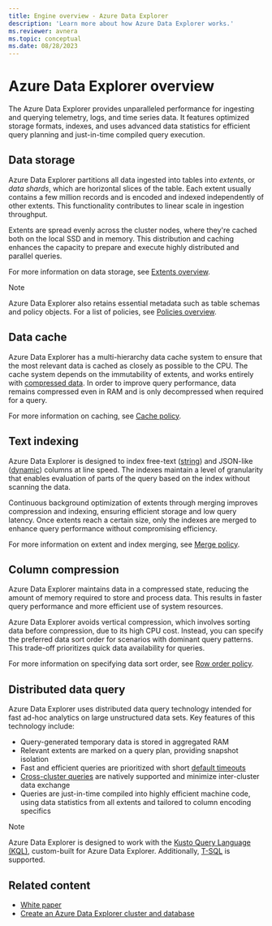 ```yaml
---
title: Engine overview - Azure Data Explorer 
description: 'Learn more about how Azure Data Explorer works.'
ms.reviewer: avnera
ms.topic: conceptual
ms.date: 08/28/2023
---
```

# Azure Data Explorer overview

The Azure Data Explorer provides unparalleled performance for ingesting and querying telemetry, logs, and time series data. It features optimized storage formats, indexes, and uses advanced data statistics for efficient query planning and just-in-time compiled query execution.

## Data storage

Azure Data Explorer partitions all data ingested into tables into *extents*, or *data shards*, which are horizontal slices of the table. Each extent usually contains a few million records and is encoded and indexed independently of other extents. This functionality contributes to linear scale in ingestion throughput.

Extents are spread evenly across the cluster nodes, where they're cached both on the local SSD and in memory. This distribution and caching enhances the capacity to prepare and execute highly distributed and parallel queries.

For more information on data storage, see [Extents overview](kusto/management/extents-overview.md).

> [!NOTE]
> Azure Data Explorer also retains essential metadata such as table schemas and policy objects. For a list of policies, see [Policies overview](kusto/management/policies.md).

## Data cache

Azure Data Explorer has a multi-hierarchy data cache system to ensure that the most relevant data is cached as closely as possible to the CPU. The cache system depends on the immutability of extents, and works entirely with [compressed data](#column-compression). In order to improve query performance, data remains compressed even in RAM and is only decompressed when required for a query.

For more information on caching, see [Cache policy](kusto/management/cachepolicy.md).

## Text indexing

Azure Data Explorer is designed to index free-text ([string](kusto/query/scalar-data-types/string.md)) and JSON-like ([dynamic](kusto/query/scalar-data-types/dynamic.md)) columns at line speed. The indexes maintain a level of granularity that enables evaluation of parts of the query based on the index without scanning the data.

Continuous background optimization of extents through merging improves compression and indexing, ensuring efficient storage and low query latency. Once extents reach a certain size, only the indexes are merged to enhance query performance without compromising efficiency.

For more information on extent and index merging, see [Merge policy](kusto/management/mergepolicy.md).

## Column compression

Azure Data Explorer maintains data in a compressed state, reducing the amount of memory required to store and process data. This results in faster query performance and more efficient use of system resources.

Azure Data Explorer avoids vertical compression, which involves sorting data before compression, due to its high CPU cost. Instead, you can specify the preferred data sort order for scenarios with dominant query patterns. This trade-off prioritizes quick data availability for queries.

For more information on specifying data sort order, see [Row order policy](kusto/management/roworderpolicy.md).

## Distributed data query

Azure Data Explorer uses distributed data query technology intended for fast ad-hoc analytics on large unstructured data sets. Key features of this technology include:

* Query-generated temporary data is stored in aggregated RAM
* Relevant extents are marked on a query plan, providing snapshot isolation
* Fast and efficient queries are prioritized with short [default timeouts](set-timeout-limits.md)
* [Cross-cluster queries](kusto/query/cross-cluster-or-database-queries.md) are natively supported and minimize inter-cluster data exchange
* Queries are just-in-time compiled into highly efficient machine code, using data statistics from all extents and tailored to column encoding specifics

> [!NOTE]
> Azure Data Explorer is designed to work with the [Kusto Query Language (KQL)](kusto/query/index.md), custom-built for Azure Data Explorer. Additionally, [T-SQL](t-sql.md) is supported.

## Related content

* [White paper](https://azure.microsoft.com/resources/azure-data-explorer/)
* [Create an Azure Data Explorer cluster and database](create-cluster-and-database.md)
